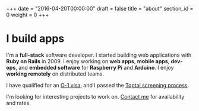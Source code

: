 +++
date = "2016-04-20T00:00:00"
draft = false
title = "about"
section_id = 0
weight = 0
+++

# I build apps

I'm a **full-stack** software developer. I started building web applications with **Ruby on Rails** in 2009. I enjoy working on **web apps**, **mobile apps**, **dev-ops**, and **embedded software** for **Raspberry Pi** and **Arduino**. I enjoy **working remotely** on distributed teams.

I have qualified for an <a href="https://www.uscis.gov/working-united-states/temporary-workers/o-1-visa-individuals-extraordinary-ability-or-achievement" target="_blank">O-1 visa</a>, and I passed the <a href="https://www.toptal.com/top-3-percent" target="_blank">Toptal screening process</a>.

I'm looking for interesting projects to work on. [Contact me](#contact) for availability and rates.
